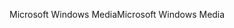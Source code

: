 <span data-ttu-id="cf8dc-101">Microsoft Windows Media</span><span class="sxs-lookup"><span data-stu-id="cf8dc-101">Microsoft Windows Media</span></span>